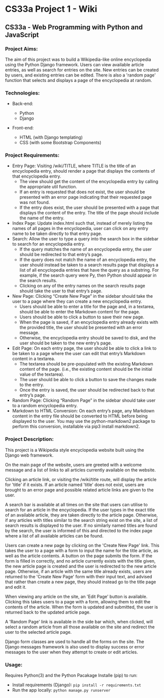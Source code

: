 # CS33a Project 1 - Wiki

## CS33a - Web Programming with Python and JavaScript

### Project Aims:

The aim of this project was to build a Wikipedia-like online encyclopedia using the Python Django framework. Users can view available article entries, as well as search for entries on the site. New entries can be created by users, and existing entries can be edited. There is also a 'random page' function that selects and displays a page of the encyclopedia at random.


### Technologies:

* Back-end:
  * Python
  * Django

* Front-end:
  * HTML (with Django templating)
  * CSS (with some Bootstrap Components)


### Project Requirements:

* Entry Page: Visiting /wiki/TITLE, where TITLE is the title of an encyclopedia entry, should render a page that displays the contents of that encyclopedia entry.
  * The view should get the content of the encyclopedia entry by calling the appropriate util function.
  * If an entry is requested that does not exist, the user should be presented with an error page indicating that their requested page was not found.
  * If the entry does exist, the user should be presented with a page that displays the content of the entry. The title of the page should include the name of the entry.
* Index Page: Update index.html such that, instead of merely listing the names of all pages in the encyclopedia, user can click on any entry name to be taken directly to that entry page.
* Search: Allow the user to type a query into the search box in the sidebar to search for an encyclopedia entry.
  * If the query matches the name of an encyclopedia entry, the user should be redirected to that entry’s page.
  * If the query does not match the name of an encyclopedia entry, the user should instead be taken to a search results page that displays a list of all encyclopedia entries that have the query as a substring. For example, if the search query were Py, then Python should appear in the search results.
  * Clicking on any of the entry names on the search results page should take the user to that entry’s page.
* New Page: Clicking “Create New Page” in the sidebar should take the user to a page where they can create a new encyclopedia entry.
  * Users should be able to enter a title for the page and, in a textarea, should be able to enter the Markdown content for the page.
  * Users should be able to click a button to save their new page.
  * When the page is saved, if an encyclopedia entry already exists with the provided title, the user should be presented with an error message.
  * Otherwise, the encyclopedia entry should be saved to disk, and the user should be taken to the new entry’s page.
* Edit Page: On each entry page, the user should be able to click a link to be taken to a page where the user can edit that entry’s Markdown content in a textarea.
  * The textarea should be pre-populated with the existing Markdown content of the page. (i.e., the existing content should be the initial value of the textarea).
  * The user should be able to click a button to save the changes made to the entry.
  * Once the entry is saved, the user should be redirected back to that entry’s page.
* Random Page: Clicking “Random Page” in the sidebar should take user to a random encyclopedia entry.
* Markdown to HTML Conversion: On each entry’s page, any Markdown content in the entry file should be converted to HTML before being displayed to the user. You may use the python-markdown2 package to perform this conversion, installable via pip3 install markdown2.

### Project Description:

This project is a Wikipedia style encyclopedia website built using the Django web framework.

On the main page of the website, users are greeted with a welcome message and a list of links to all articles currently available on the website.

Clicking an article link, or visiting the /wiki/title route, will display the article for 'title' if it exists. If an article named 'title' does not exist, users are brought to an error page and possible related article links are given to the user.

A search bar is available at all times on the site that users can utilise to search for an article in the encyclopedia. If the user types in the exact title of an available article, they are taken directly to the article page. Otherwise, if any articles with titles similar to the search string exist on the site, a list of search results is displayed to the user. If no similarly named titles are found by the search, the user is informed of this and directed to the index page where a list of all available articles can be found.

Users can create a new page by clicking on the 'Create New Page' link. This takes the user to a page with a form to input the name for the title article, as well as the article contents. A button on the page submits the form. If the form is filled in correctly, and no article currently exists with the title given, the new article page is created and the user is redirected to the new article page. Otherwise, if an article with the same title already exists, users are returned to the 'Create New Page' form with their input text, and advised that rather than create a new page, they should instead go to the title page and edit it.

When viewing any article on the site, an 'Edit Page' button is available. Clicking this takes users to a page with a form, allowing them to edit the contents of the article. When the form is updated and submitted, the user is returned back to the updated article page.

A 'Random Page' link is available in the side bar which, when clicked, will select a random article from all those available on the site and redirect the user to the selected article page.

Django form classes are used to handle all the forms on the site. The Django messages framework is also used to display success or error messages to the user when they attempt to create or edit articles.

### Usage:

Requires Python(3) and the Python Pacakage Installe (pip) to run:

* Install requirements (Django): `pip install -r requirements.txt`
* Run the app locally: `python manage.py runserver`
